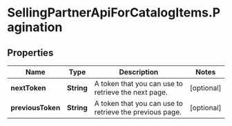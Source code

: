 # SellingPartnerApiForCatalogItems.Pagination

## Properties

Name | Type | Description | Notes
------------ | ------------- | ------------- | -------------
**nextToken** | **String** | A token that you can use to retrieve the next page. | [optional] 
**previousToken** | **String** | A token that you can use to retrieve the previous page. | [optional] 


